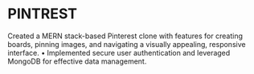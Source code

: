 # PINTREST
Created a MERN stack-based Pinterest clone with features for creating boards, pinning images,  and navigating a visually appealing, responsive interface.  • Implemented secure user authentication and leveraged MongoDB for effective data  management. 
